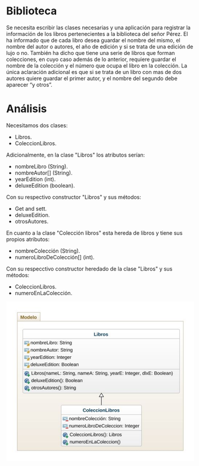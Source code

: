 # Biblioteca
Se necesita escribir las clases necesarias y una aplicación para registrar la información de los libros
pertenecientes a la biblioteca del señor Pérez. El ha informado que de cada libro desea guardar el nombre del
mismo, el nombre del autor o autores, el año de edición y si se trata de una edición de lujo o no. También ha
dicho que tiene una serie de libros que forman colecciones, en cuyo caso además de lo anterior, requiere guardar
el nombre de la colección y el número que ocupa el libro en la colección. La única aclaración adicional es que
si se trata de un libro con mas de dos autores quiere guardar el primer autor, y el nombre del segundo debe
aparecer “y otros”.

# Análisis
Necesitamos dos clases:
- Libros.
- ColeccionLibros.

Adicionalmente, en la clase "Libros" los atributos serían:
- nombreLibro (String).
- nombreAutor[] (String).
- yearEdition (int).
- deluxeEdition (boolean).

Con su respectivo constructor "Libros" y sus métodos:
- Get and sett.
- deluxeEdition.
- otrosAutores.

En cuanto a la clase "Colección libros" esta hereda de libros y tiene sus propios atributos:
- nombreColección (String).
- numeroLibroDeColección[] (int).

Con su respecctivo constructor heredado de la clase "Libros" y sus métodos:
- ColeccionLibros.
- numeroEnLaColección.

![Diagrama de clases](Biblioteca.jpeg "Diagrama de clases del caso biblioteca")